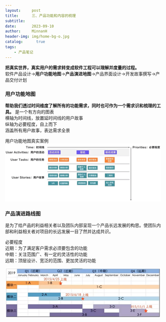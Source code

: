 ```yaml
---
layout:     post
title:      三、产品功能和内容的梳理
subtitle:   
date:       2023-09-10
author:     MinnanH
header-img: img/home-bg-o.jpg
catalog: 	  true
tags:
    - 产品笔记
---
```


**把真实世界，真实用户的需求转变成软件工程可以理解并度量的过程。**  
软件产品设计->**用户功能地图**->**产品演进地图**->产品界面设计->开发故事撰写->产品交付计划  

### 用户功能地图
**帮助我们透过时间维度了解所有的功能需求，同时也可作为一个需求识和梳理的工具。**
是一个有方向的图表  
横轴为时间线，放置延时间线的用户故事  
纵轴为必要程度，自上而下  
涵盖所有用户故事，表达需求全景

用户功能地图真实案例
![用户功能地图](/img-post/user-map.png)

### 产品演进路线图
是为了给产品的利益相关者以及团队内部呈现一个产品长远发展的构思。使团队内部和利益相关者对项目的长远发展一目了然并达成共识。

必要程度  
近期：为了满足客户需求必须要包含的功能  
中期：关注范围广、有一定的灵活性的功能  
远期：顶层设计、宽泛的范围、更加灵活的功能  

![产品演进路线图](/img-post/product-evolution-roadmap.png)